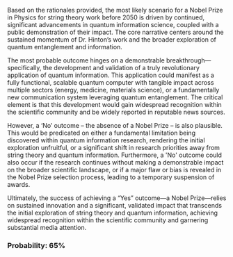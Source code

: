 Based on the rationales provided, the most likely scenario for a Nobel Prize in Physics for string theory work before 2050 is driven by continued, significant advancements in quantum information science, coupled with a public demonstration of their impact. The core narrative centers around the sustained momentum of Dr. Hinton’s work and the broader exploration of quantum entanglement and information. 

The most probable outcome hinges on a demonstrable breakthrough—specifically, the development and validation of a truly revolutionary application of quantum information. This application could manifest as a fully functional, scalable quantum computer with tangible impact across multiple sectors (energy, medicine, materials science), or a fundamentally new communication system leveraging quantum entanglement.  The critical element is that this development would gain widespread recognition within the scientific community and be widely reported in reputable news sources. 

However, a ‘No’ outcome – the absence of a Nobel Prize – is also plausible. This would be predicated on either a fundamental limitation being discovered within quantum information research, rendering the initial exploration unfruitful, or a significant shift in research priorities away from string theory and quantum information. Furthermore, a 'No' outcome could also occur if the research continues without making a demonstrable impact on the broader scientific landscape, or if a major flaw or bias is revealed in the Nobel Prize selection process, leading to a temporary suspension of awards. 

Ultimately, the success of achieving a “Yes” outcome—a Nobel Prize—relies on sustained innovation and a significant, validated impact that transcends the initial exploration of string theory and quantum information, achieving widespread recognition within the scientific community and garnering substantial media attention.

### Probability: 65%